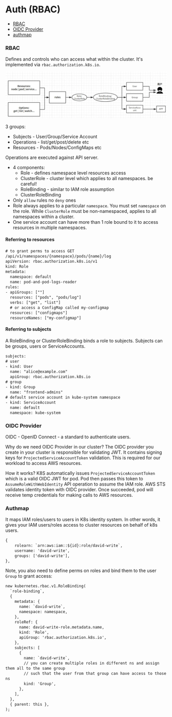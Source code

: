 # Auth (RBAC)

- [RBAC](#RBAC)
- [OIDC Provider](#oidc)
- [authmap](#authmap)

### RBAC

Defines and controls who can access what within the cluster. It's implemented via `rbac.authorization.k8s.io`.

![rbac](./rbac.png)

3 groups:
- Subjects - User/Group/Service Account
- Operations - list/get/post/delete etc
- Resources - Pods/Nodes/ConfigMaps etc

Operations are executed against API server.

- 4 components:
  - Role - defines namespace level resources access
  - ClusterRole - cluster level which applies to all namespaces. be careful!
  - RoleBinding - similar to IAM role assumption
  - ClusterRoleBinding
- Only `allow` rules no `deny` ones
- Role always applies to a particular `namespace`. You must set `namespace` on the role. While `ClusterRole` must be non-namespaced, applies to all namespaces within a cluster.
- One service account can have more than 1 role bound to it to access resources in multiple namespaces.

#### Referring to resources

```
# to grant perms to access GET /api/v1/namespaces/{namespace}/pods/{name}/log
apiVersion: rbac.authorization.k8s.io/v1
kind: Role
metadata:
  namespace: default
  name: pod-and-pod-logs-reader
rules:
- apiGroups: [""]
  resources: ["pods", "pods/log"]
  verbs: ["get", "list"]
  # or access a ConfigMap called my-configmap
  resources: ["configmaps"]
  resourceNames: ["my-configmap"]
```

#### Referring to subjects

A RoleBinding or ClusterRoleBinding binds a role to subjects. Subjects can be groups, users or ServiceAccounts.

```
subjects:
# user
- kind: User
  name: "alice@example.com"
  apiGroup: rbac.authorization.k8s.io
# group
- kind: Group
  name: "frontend-admins"
# default service account in kube-system namespace
- kind: ServiceAccount
  name: default
  namespace: kube-system
```

### OIDC Provider

OIDC - OpenID Connect - a standard to authenticate users.

Why do we need OIDC Provider in our cluster? The OIDC provider you create in your cluster is responsible for validating JWT. It contains signing keys for `ProjectedServiceAccountToken` validation. This is required for our workload to access AWS resources.

How it works? K8S automatically issues `ProjectedServiceAccountToken` which is a valid OIDC JWT for pod. Pod then passes this token to `AssumeRoleWithWebIdentity` API operation to assume the IAM role. AWS STS validates identity token with OIDC provider. Once succeeded, pod will receive temp credentials for making calls to AWS resources.

### Authmap

It maps IAM roles/users to users in K8s identity system. In other words, it gives your IAM users/roles access to cluster resources on behalf of k8s users.

```
{
    rolearn: `arn:aws:iam::${id}:role/david-write`,
    username: 'david-write',
    groups: ['david-write'],
},
```

Note, you also need to define perms on roles and bind them to the user `Group` to grant access:

```
new kubernetes.rbac.v1.RoleBinding(
  `role-binding`,
  {
    metadata: {
      name: `david-write`,
      namespace: namespace,
    },
    roleRef: {
      name: david-write-role.metadata.name,
      kind: 'Role',
      apiGroup: 'rbac.authorization.k8s.io',
    },
    subjects: [
      {
        name: `david-write`,
        // you can create multiple roles in different ns and assign them all to the same group
        // such that the user from that group can have access to those ns
        kind: 'Group',
      },
    ],
  },
  { parent: this },
);


```
